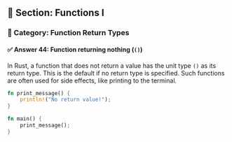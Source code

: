 ## 📘 Section: Functions I  
### 🔹 Category: Function Return Types  
#### ✅ Answer 44: Function returning nothing (`()`)

In Rust, a function that does not return a value has the unit type `()` as its return type. This is the default if no return type is specified. Such functions are often used for side effects, like printing to the terminal.

```rust
fn print_message() {
    println!("No return value!");
}

fn main() {
    print_message();
}
```
